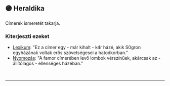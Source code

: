 ## 🟣 Heraldika

Címerek ismeretét takarja.

### Kiterjeszti ezeket

- [Lexikum](../kepzettsegek.szekunder/lexikum.md): "Ez a címer egy - már kihalt - k4r házé, akik S0gron egyházának voltak erős szövetségesei a hatodkorban."
- [Nyomozás](../kepzettsegek.primer.altalanos/nyomozas.md): "A famor címerében levő lombok vérszínűek, akárcsak az - állítólagos - ellenséges házéban."

<br />

---

